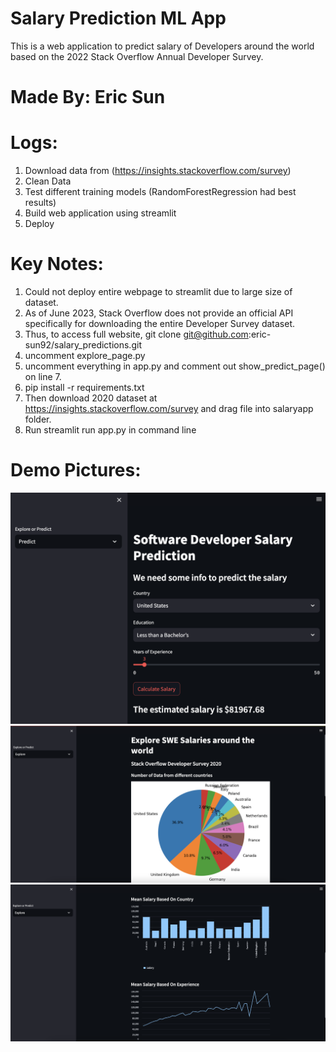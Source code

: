 # Salary Prediction ML App
This is a web application to predict salary of Developers around the world based on the 2022 Stack Overflow Annual Developer Survey.

# Made By: Eric Sun

# Logs: 
1. Download data from (https://insights.stackoverflow.com/survey)
2. Clean Data
3. Test different training models (RandomForestRegression had best results)
4. Build web application using streamlit
5. Deploy

# Key Notes:
1. Could not deploy entire webpage to streamlit due to large size of dataset.
2. As of June 2023, Stack Overflow does not provide an official API specifically for downloading the entire Developer Survey dataset.
3. Thus, to access full website, git clone git@github.com:eric-sun92/salary_predictions.git
4. uncomment explore_page.py
5. uncomment everything in app.py and comment out show_predict_page() on line 7.
6. pip install -r requirements.txt
7. Then download 2020 dataset at https://insights.stackoverflow.com/survey and drag file into salaryapp folder.
8. Run streamlit run app.py in command line

# Demo Pictures:

![Alt text](./1.png "Predictions Page")
![Alt text](./explore1.png "Explore Page 1")
![Alt text](./explore2.png "Explore Page 2")
